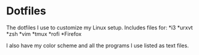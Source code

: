 # Dotfiles

The dotfiles I use to customize my Linux setup. Includes files for:
*i3
*urxvt
*zsh
*vim
*tmux
*rofi
*Firefox

I also have my color scheme and all the programs I use listed as text files.
